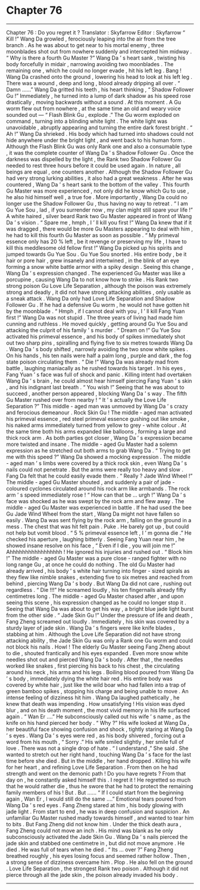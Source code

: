 
# Chapter 76


---

Chapter 76 : Do you regret it ?
Translator :
Skyfarrow
Editor :
Skyfarrow
“ Kill !” Wang Da growled , ferociously leaping into the air from the tree branch .
As he was about to get near to his mortal enemy , three moonblades shot out from nowhere suddenly and intercepted him midway .
“ Why is there a fourth Gu Master ?” Wang Da ’ s heart sank , twisting his body forcefully in midair , narrowing avoiding two moonblades . The remaining one , which he could no longer evade , hit his left leg .
Bang !
Wang Da crashed onto the ground , lowering his head to look at his left leg . There was a wound , deep and long , blood already dripping all over .
“ Damn ……” Wang Da gritted his teeth , his heart thinking , “ Shadow Follower Gu !”
Immediately , he turned into a lump of dark shadow as his speed rose drastically , moving backwards without a sound .
At this moment .
A Gu worm flew out from nowhere , at the same time an old and weary voice sounded out —
“ Flash Blink Gu , explode .”
The Gu worm exploded on command , turning into a blinding white light .
The white light was unavoidable , abruptly appearing and turning the entire dark forest bright .
“ Ah !” Wang Da shrieked . His body which had turned into shadows could not hide anywhere under the bright light , and went back to his human form .
Although the Flash Blink Gu was only Rank one and also a consumable type , it was the complete counter of Wang Da ’ s Shadow Follower Gu . Once the darkness was dispelled by the light , the Rank two Shadow Follower Gu needed to rest three hours before it could be used again .
In nature , all beings are equal , one counters another . Although the Shadow Follower Gu had very strong lurking abilities , it also had a great weakness .
After he was countered , Wang Da ’ s heart sank to the bottom of the valley .
This fourth Gu Master was more experienced , not only did he know which Gu to use , he also hid himself well , a true foe . More importantly , Wang Da could no longer use the Shadow Follower Gu , thus having no way to retreat .
“ I am Gu Yue Sou , lad , if you surrender now , my clan might still spare your life !” A white haired , silver beard Rank two Gu Master appeared in front of Wang Da ’ s vision .
“ Spare me , hmph , I ’ ll kill you first !” Wang Da knew that if it was dragged , there would be more Gu Masters appearing to deal with him , he had to kill this fourth Gu Master as soon as possible .
“ My primeval essence only has 20 % left , be it revenge or preserving my life , I have to kill this meddlesome old fellow first !” Wang Da picked up his spirits and jumped towards Gu Yue Sou .
Gu Yue Sou snorted . His entire body , be it hair or pore hair , grew insanely and intertwined , in the blink of an eye forming a snow white battle armor with a spiky design .
Seeing this change , Wang Da ’ s expression changed . The experienced Gu Master was like a porcupine , causing Wang Da to not know how to strike .
His Rank two strong poison Gu Love Life Separation , although the poison was extremely strong and deadly , it did not have strong attacking abilities , only usable as a sneak attack .
Wang Da only had Love Life Separation and Shadow Follower Gu . If he had a defensive Gu worm , he would not have gotten hit by the moonblade .
“ Hmph , if I cannot deal with you , I ’ ll kill Fang Yuan first !” Wang Da was not stupid . The three years of living had made him cunning and ruthless .
He moved quickly , getting around Gu Yue Sou and attacking the culprit of his family ’ s murder .
“ Dream on !” Gu Yue Sou activated his primeval essence , and his body of spikes immediately shot out two sharp pins , spiralling and flying five to six metres towards Wang Da .
Wang Da ’ s body shifted , narrowly avoiding the two snow white spikes .
On his hands , his ten nails were half a palm long , purple and dark , the fog state poison circulating them .
“ Die !” Wang Da was already mad from battle , laughing maniacally as he rushed towards his target .
In his eyes , Fang Yuan ’ s face was full of shock and panic .
Killing intent had overtaken Wang Da ’ s brain , he could almost hear himself piercing Fang Yuan ’ s skin , and his indignant last breath .
“ You wish !”
Seeing that he was about to succeed , another person appeared , blocking Wang Da ’ s way .
The fifth Gu Master rushed over from nearby !
“ It ’ s actually the Love Life Separation ?” This middle - aged man was unmoved by Wang Da ’ s crazy and ferocious demeanour .
Rock Skin Gu !
The middle - aged man activated his primeval essence , red steel primeval essence gushing out like smoke , his naked arms immediately turned from yellow to grey - white colour . At the same time both his arms expanded like balloons , forming a large and thick rock arm .
As both parties got closer , Wang Da ’ s expression became more twisted and insane . The middle - aged Gu Master had a solemn expression as he stretched out both arms to grab Wang Da .
“ Trying to get me with this speed ?” Wang Da showed a mocking expression .
The middle - aged man ’ s limbs were covered by a thick rock skin , even Wang Da ’ s nails could not penetrate . But the arms were really too heavy and slow . Fang Da felt that he could easily evade them .
“ Really ? Jade Wind Wheel !” The middle - aged Gu Master shouted , and suddenly a pair of jade - coloured cyclones circulated around his rock arm like armbands .
The rock arm ’ s speed immediately rose !
“ How can that be … urgh !” Wang Da ’ s face was shocked as he was swept by the rock arm and flew away .
The middle - aged Gu Master was experienced in battle . If he had used the bee Gu Jade Wind Wheel from the start , Wang Da might not have fallen so easily .
Wang Da was sent flying by the rock arm , falling on the ground in a mess . The chest that was hit felt pain .
Puke .
He barely got up , but could not help but vomit blood .
“ 5 % primeval essence left , I ’ m gonna die .” He checked his aperture , laughing bitterly . Seeing Fang Yuan near him , he showed insane resolve on his face , “ Even if I die , you will join me !”
Ahhhhhhhhhhhhhhhhh !
He ignored his injuries and rushed out .
“ Block him !” The middle - aged Gu Master was a pure close - ranged fighter with no long range Gu , at once he could do nothing .
The old Gu Master had already arrived , his body ’ s white hair turning into finger - sized spirals as they flew like nimble snakes , extending five to six metres and reached from behind , piercing Wang Da ’ s body .
But Wang Da did not care , rushing out regardless .
“ Die !!!” He screamed loudly , his ten fingernails already fifty centimetres long .
The middle - aged Gu Master chased after , and upon seeing this scene , his expression changed as he could no longer stop it .
Seeing that Wang Da was about to get his way , a bright blue jade light burst from the other side .
“ Jade Skin Gu !” Under the pressure of life and death , Fang Zheng screamed out loudly .
Immediately , his skin was covered by a sturdy layer of jade skin .
Wang Da ’ s fingers were like knife blades , stabbing at him . Although the Love Life Separation did not have strong attacking ability , the Jade Skin Gu was only a Rank one Gu worm and could not block his nails .
Howl !
The elderly Gu Master seeing Fang Zheng about to die , shouted frantically and his eyes expanded . Even more snow white needles shot out and pierced Wang Da ’ s body .
After that , the needles worked like snakes , first piercing his back to his chest , the circulating around his neck , his arms and his legs .
Boiling blood poured from Wang Da ’ s body , immediately dying the white hair red .
His entire body was covered by white hair , just like the wild boar who had fallen into a trap of green bamboo spikes , stopping his charge and being unable to move .
An intense feeling of dizziness hit him . Wang Da laughed pathetically , he knew that death was impending .
How unsatisfying !
His vision was dyed blur , and on his death moment , the most vivid memory in his life surfaced again .
“ Wan Er ….” He subconsciously called out his wife ’ s name , as the knife on his hand pierced her body .
“ Why ?” His wife looked at Wang Da , her beautiful face showing confusion and shock , tightly staring at Wang Da ’ s eyes .
Wang Da ’ s eyes were red , as his body shivered , forcing out a word from his mouth , “ Sorry .”
His wife smiled slightly , her smile full of love . There was not a single drop of hate .
“ I understand ,” She said .
She wanted to stretch out her right hand , touching Wang Da ’ s face for the last time before she died .
But in the middle , her hand dropped .
Killing his wife for her heart , and refining Love Life Separation . From then on he had strength and went on the demonic path !
Do you have regrets ?
From that day on , he constantly asked himself this .
I regret it !
He regretted so much that he would rather die , thus he swore that he had to protect the remaining family members of his !
But .
But ……
“ If I could start from the beginning again , Wan Er , I would still do the same ….” Emotional tears poured from Wang Da ’ s red eyes .
Fang Zheng stared at him , his body glowing with jade light .
From start to end , he was in deep confusion and suspicion .
An unfamiliar Gu Master rushed madly towards himself , and wanted to tear him to bits . But Fang Zheng did not know him .
Under the thick death aura , Fang Zheng could not move an inch . His mind was blank as he only subconsciously activated the Jade Skin Gu .
Wang Da ’ s nails pierced the jade skin and stabbed one centimetre in , but did not move anymore .
He died .
He was full of tears when he died .
“ Its … over ?” Fang Zheng breathed roughly , his eyes losing focus and seemed rather hollow .
Then , a strong sense of dizziness overcame him .
Plop .
He also fell on the ground .
Love Life Separation , the strongest Rank two poison . Although it did not pierce through all the jade skin , the poison already invaded his body .

---

